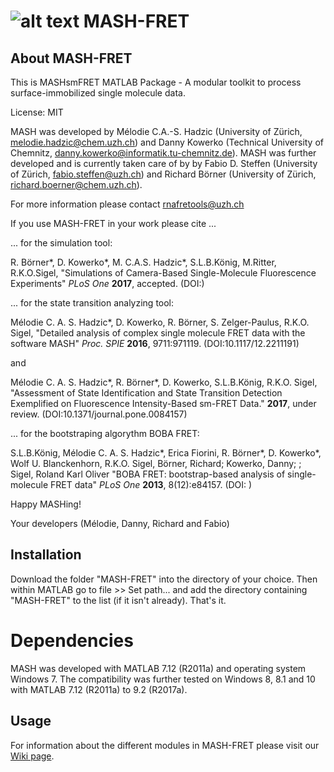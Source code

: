 # ![alt text](https://github.com/fdsteffen/mash-fret/blob/master/doc/images/mash-fret_logo.png) MASH-FRET 

## About MASH-FRET

This is MASHsmFRET MATLAB Package - A modular toolkit to process surface-immobilized single molecule data.

License: MIT

MASH was developed by Mélodie C.A.-S. Hadzic (University of Zürich, melodie.hadzic@chem.uzh.ch) and Danny Kowerko (Technical University of Chemnitz, danny.kowerko@informatik.tu-chemnitz.de). MASH was further developed and is currently taken care of by by Fabio D. Steffen (University of Zürich, fabio.steffen@uzh.ch) and Richard Börner (University of Zürich, richard.boerner@chem.uzh.ch). 

For more information please contact rnafretools@uzh.ch

If you use MASH-FRET in your work please cite ...

... for the simulation tool:

R. Börner*, D. Kowerko*, M. C.A.S. Hadzic*, S.L.B.König, M.Ritter, R.K.O.Sigel, "Simulations of Camera-Based Single-Molecule Fluorescence Experiments" *PLoS One* **2017**, accepted. (DOI:)

... for the state transition analyzing tool:

Mélodie C. A. S. Hadzic*, D. Kowerko, R. Börner, S. Zelger-Paulus, R.K.O. Sigel, "Detailed analysis of complex single molecule FRET data with the software MASH" *Proc. SPIE* **2016**, 9711:971119. (DOI:10.1117/12.2211191)

and 

Mélodie C. A. S. Hadzic*, R. Börner*, D. Kowerko, S.L.B.König, R.K.O. Sigel, "Assessment of State Identification and State Transition Detection Exemplified on Fluorescence Intensity-Based sm-FRET Data." **2017**, under review. (DOI:10.1371/journal.pone.0084157)

... for the bootstraping algorythm BOBA FRET:

S.L.B.König, Mélodie C. A. S. Hadzic*, Erica Fiorini, R. Börner*, D. Kowerko*, Wolf U. Blanckenhorn, R.K.O. Sigel, Börner, Richard; Kowerko, Danny; ; Sigel, Roland Karl Oliver "BOBA FRET: bootstrap-based analysis of single-molecule FRET data" *PLoS One* **2013**, 8(12):e84157. (DOI: )

Happy MASHing!

Your developers (Mélodie, Danny, Richard and Fabio)

## Installation

Download the folder "MASH-FRET" into the directory of your choice. Then within MATLAB go to file >> Set path... and add the directory containing "MASH-FRET" to the list (if it isn't already). That's it.

# Dependencies

MASH was developed with MATLAB 7.12 (R2011a) and operating system Windows 7. The compatibility was further tested on Windows 8, 8.1 and 10 with MATLAB 7.12 (R2011a) to 9.2 (R2017a).

## Usage

For information about the different modules in MASH-FRET please visit our [Wiki page](https://github.com/fdsteffen/mash-fret/wiki).
